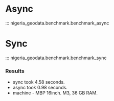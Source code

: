 # Async

::: nigeria_geodata.benchmark.benchmark_async

# Sync

::: nigeria_geodata.benchmark.benchmark_sync

### Results

- sync took 4.58 seconds.
- async took 0.98 seconds.
- machine - MBP 16inch. M3, 36 GB RAM.
